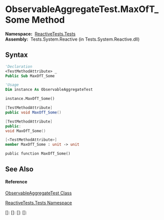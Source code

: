 # ObservableAggregateTest.MaxOfT\_Some Method

**Namespace:**  [ReactiveTests.Tests](ReactiveTests.Tests\ReactiveTests.Tests.md)  
**Assembly:**  Tests.System.Reactive (in Tests.System.Reactive.dll)

## Syntax

```vb
'Declaration
<TestMethodAttribute> _
Public Sub MaxOfT_Some
```

```vb
'Usage
Dim instance As ObservableAggregateTest

instance.MaxOfT_Some()
```

```csharp
[TestMethodAttribute]
public void MaxOfT_Some()
```

```c++
[TestMethodAttribute]
public:
void MaxOfT_Some()
```

```fsharp
[<TestMethodAttribute>]
member MaxOfT_Some : unit -> unit 
```

```jscript
public function MaxOfT_Some()
```

## See Also

#### Reference

[ObservableAggregateTest Class](ObservableAggregateTest\ObservableAggregateTest.md)

[ReactiveTests.Tests Namespace](ReactiveTests.Tests\ReactiveTests.Tests.md)

[]: 
[]: 
[]: 
[]: 
